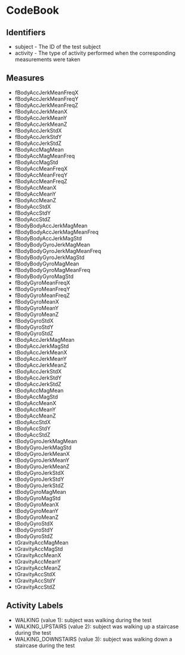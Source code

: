 # CodeBook

## Identifiers
* subject - The ID of the test subject
* activity - The type of activity performed when the corresponding measurements were taken

## Measures
* fBodyAccJerkMeanFreqX
* fBodyAccJerkMeanFreqY
* fBodyAccJerkMeanFreqZ
* fBodyAccJerkMeanX
* fBodyAccJerkMeanY
* fBodyAccJerkMeanZ
* fBodyAccJerkStdX
* fBodyAccJerkStdY
* fBodyAccJerkStdZ
* fBodyAccMagMean
* fBodyAccMagMeanFreq
* fBodyAccMagStd
* fBodyAccMeanFreqX
* fBodyAccMeanFreqY
* fBodyAccMeanFreqZ
* fBodyAccMeanX
* fBodyAccMeanY
* fBodyAccMeanZ
* fBodyAccStdX
* fBodyAccStdY
* fBodyAccStdZ
* fBodyBodyAccJerkMagMean
* fBodyBodyAccJerkMagMeanFreq
* fBodyBodyAccJerkMagStd
* fBodyBodyGyroJerkMagMean
* fBodyBodyGyroJerkMagMeanFreq
* fBodyBodyGyroJerkMagStd
* fBodyBodyGyroMagMean
* fBodyBodyGyroMagMeanFreq
* fBodyBodyGyroMagStd
* fBodyGyroMeanFreqX
* fBodyGyroMeanFreqY
* fBodyGyroMeanFreqZ
* fBodyGyroMeanX
* fBodyGyroMeanY
* fBodyGyroMeanZ
* fBodyGyroStdX
* fBodyGyroStdY
* fBodyGyroStdZ
* tBodyAccJerkMagMean
* tBodyAccJerkMagStd
* tBodyAccJerkMeanX
* tBodyAccJerkMeanY
* tBodyAccJerkMeanZ
* tBodyAccJerkStdX
* tBodyAccJerkStdY
* tBodyAccJerkStdZ
* tBodyAccMagMean
* tBodyAccMagStd
* tBodyAccMeanX
* tBodyAccMeanY
* tBodyAccMeanZ
* tBodyAccStdX
* tBodyAccStdY
* tBodyAccStdZ
* tBodyGyroJerkMagMean
* tBodyGyroJerkMagStd
* tBodyGyroJerkMeanX
* tBodyGyroJerkMeanY
* tBodyGyroJerkMeanZ
* tBodyGyroJerkStdX
* tBodyGyroJerkStdY
* tBodyGyroJerkStdZ
* tBodyGyroMagMean
* tBodyGyroMagStd
* tBodyGyroMeanX
* tBodyGyroMeanY
* tBodyGyroMeanZ
* tBodyGyroStdX
* tBodyGyroStdY
* tBodyGyroStdZ
* tGravityAccMagMean
* tGravityAccMagStd
* tGravityAccMeanX
* tGravityAccMeanY
* tGravityAccMeanZ
* tGravityAccStdX
* tGravityAccStdY
* tGravityAccStdZ

## Activity Labels
* WALKING (value 1): subject was walking during the test
* WALKING_UPSTAIRS (value 2): subject was walking up a staircase during the test
* WALKING_DOWNSTAIRS (value 3): subject was walking down a staircase during the test
